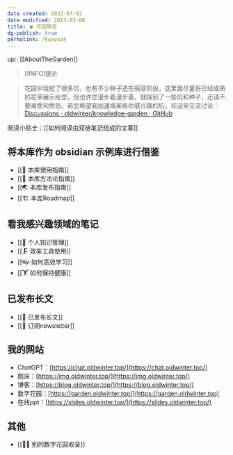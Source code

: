 ```yaml
---
date created: 2022-07-02
date modified: 2023-03-08
title: 🍀 花园导览
dg-publish: true
permalink: /huayuan
---
```


up:: [[AboutTheGarden]]

>[!INFO]提示

>  
> 花园中我挖了很多坑，也有不少种子还在萌芽阶段，这里我尽量将已经成熟的花草展示给您。但也许您漫步着漫步着，就踩到了一些坑和种子，还请不要难受和愤怒。若您希望我加速填某些你感兴趣的坑，欢迎来交流讨论：[Discussions · oldwinter/knowledge-garden · GitHub](https://github.com/oldwinter/knowledge-garden/discussions)

阅读小贴士：[[如何阅读由双链笔记组成的文章]]

## 将本库作为 obsidian 示例库进行借鉴

- [[🧰 本库使用指南]]
- [[🍫 本库方法论指南]]
- [[🌏 本库发布指南]]
- [[🏗 本库Roadmap]]

## 看我感兴趣领域的笔记

- [[🧀 个人知识管理]]
- [[🗜 效率工具使用]]
- [[👓 如何高效学习]]
- [[🏋 如何保持健康]]

## 已发布长文

- [[🏹 已发布长文]]
- [[📩 订阅newsletter]]

## 我的网站

- ChatGPT：[https://chat.oldwinter.top/](https://chat.oldwinter.top/)
- 图床：[https://img.oldwinter.top/](https://img.oldwinter.top/)
- 博客：[https://blog.oldwinter.top/](https://blog.oldwinter.top/)
- 数字花园：[https://garden.oldwinter.top/](https://garden.oldwinter.top)
- 在线ppt：[https://slides.oldwinter.top/](https://slides.oldwinter.top/)

## 其他

- [[👬🏻 别的数字花园收录]]
